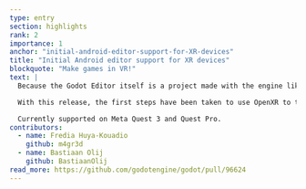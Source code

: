 ```yaml
---
type: entry
section: highlights
rank: 2
importance: 1
anchor: "initial-android-editor-support-for-XR-devices"
title: "Initial Android editor support for XR devices"
blockquote: "Make games in VR!"
text: |
  Because the Godot Editor itself is a project made with the engine like any other, it can be made available in more unconventional places like the web or on mobile.

  With this release, the first steps have been taken to use OpenXR to transfer the existing Android editor into the context of mixed reality headsets.

  Currently supported on Meta Quest 3 and Quest Pro.
contributors:
  - name: Fredia Huya-Kouadio
    github: m4gr3d
  - name: Bastiaan Olij
    github: BastiaanOlij
read_more: https://github.com/godotengine/godot/pull/96624
---
```

